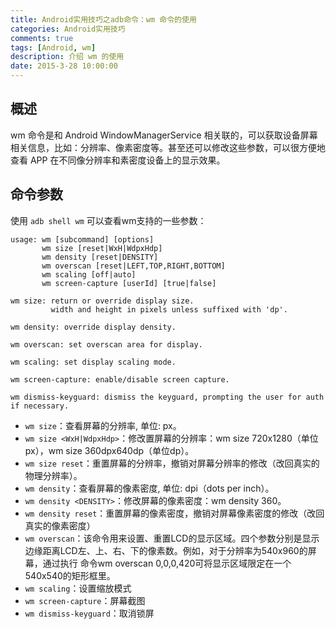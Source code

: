 ```yaml
---
title: Android实用技巧之adb命令：wm 命令的使用
categories: Android实用技巧
comments: true
tags: [Android, wm]
description: 介绍 wm 的使用
date: 2015-3-28 10:00:00
---
```


## 概述

wm 命令是和 Android WindowManagerService 相关联的，可以获取设备屏幕相关信息，比如：分辨率、像素密度等。甚至还可以修改这些参数，可以很方便地查看 APP 在不同像分辨率和素密度设备上的显示效果。

## 命令参数

使用 `adb shell wm` 可以查看wm支持的一些参数：

```
usage: wm [subcommand] [options]
       wm size [reset|WxH|WdpxHdp]
       wm density [reset|DENSITY]
       wm overscan [reset|LEFT,TOP,RIGHT,BOTTOM]
       wm scaling [off|auto]
       wm screen-capture [userId] [true|false]

wm size: return or override display size.
         width and height in pixels unless suffixed with 'dp'.

wm density: override display density.

wm overscan: set overscan area for display.

wm scaling: set display scaling mode.

wm screen-capture: enable/disable screen capture.

wm dismiss-keyguard: dismiss the keyguard, prompting the user for auth if necessary.
```

 - `wm size`：查看屏幕的分辨率, 单位: px。
 - `wm size <WxH|WdpxHdp>`：修改置屏幕的分辨率：wm size 720x1280（单位px），wm size 360dpx640dp（单位dp）。
 - `wm size reset`：重置屏幕的分辨率，撤销对屏幕分辨率的修改（改回真实的物理分辨率）。
 - `wm density`：查看屏幕的像素密度, 单位: dpi（dots per inch）。
 - `wm density <DENSITY>`：修改屏幕的像素密度：wm density 360。
 - `wm density reset`：重置屏幕的像素密度，撤销对屏幕像素密度的修改（改回真实的像素密度）
 - `wm overscan`：该命令用来设置、重置LCD的显示区域。四个参数分别是显示边缘距离LCD左、上、右、下的像素数。例如，对于分辨率为540x960的屏幕，通过执行 命令wm overscan 0,0,0,420可将显示区域限定在一个540x540的矩形框里。
 - `wm scaling`：设置缩放模式
 - `wm screen-capture`：屏幕截图
 - `wm dismiss-keyguard`：取消锁屏
